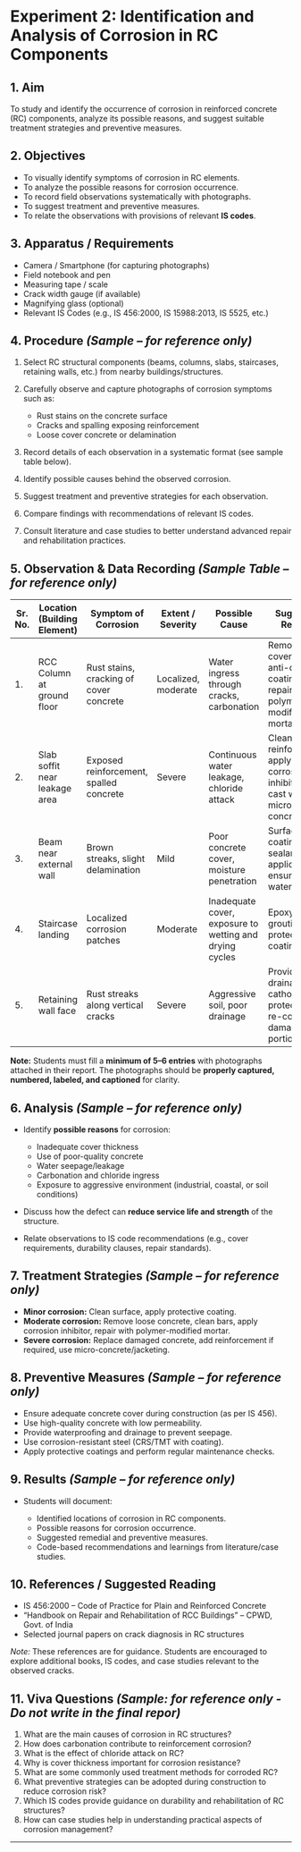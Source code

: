 # Experiment 2: Identification and Analysis of Corrosion in RC Components

## 1. Aim

To study and identify the occurrence of corrosion in reinforced concrete (RC) components, analyze its possible reasons, and suggest suitable treatment strategies and preventive measures.

## 2. Objectives

* To visually identify symptoms of corrosion in RC elements.
* To analyze the possible reasons for corrosion occurrence.
* To record field observations systematically with photographs.
* To suggest treatment and preventive measures.
* To relate the observations with provisions of relevant **IS codes**.

## 3. Apparatus / Requirements

* Camera / Smartphone (for capturing photographs)
* Field notebook and pen
* Measuring tape / scale
* Crack width gauge (if available)
* Magnifying glass (optional)
* Relevant IS Codes (e.g., IS 456:2000, IS 15988:2013, IS 5525, etc.)

## 4. Procedure *(Sample – for reference only)*

1. Select RC structural components (beams, columns, slabs, staircases, retaining walls, etc.) from nearby buildings/structures.
2. Carefully observe and capture photographs of corrosion symptoms such as:

   * Rust stains on the concrete surface
   * Cracks and spalling exposing reinforcement
   * Loose cover concrete or delamination
3. Record details of each observation in a systematic format (see sample table below).
4. Identify possible causes behind the observed corrosion.
5. Suggest treatment and preventive strategies for each observation.
6. Compare findings with recommendations of relevant IS codes.
7. Consult literature and case studies to better understand advanced repair and rehabilitation practices.

## 5. Observation & Data Recording *(Sample Table – for reference only)*

| Sr. No. | Location (Building Element)   | Symptom of Corrosion                    | Extent / Severity   | Possible Cause                                          | Suggested Remedy                                                                            |
| ------- | ----------------------------- | --------------------------------------- | ------------------- | ------------------------------------------------------- | ------------------------------------------------------------------------------------------- |
| 1.      | RCC Column at ground floor    | Rust stains, cracking of cover concrete | Localized, moderate | Water ingress through cracks, carbonation               | Remove loose cover, apply anti-corrosive coating, patch repair with polymer modified mortar |
| 2.      | Slab soffit near leakage area | Exposed reinforcement, spalled concrete | Severe              | Continuous water leakage, chloride attack               | Clean reinforcement, apply corrosion inhibitor, re-cast with micro-concrete                 |
| 3.      | Beam near external wall       | Brown streaks, slight delamination      | Mild                | Poor concrete cover, moisture penetration               | Surface coating, sealant application, ensure waterproofing                                  |
| 4.      | Staircase landing             | Localized corrosion patches             | Moderate            | Inadequate cover, exposure to wetting and drying cycles | Epoxy grouting, protective coating                                                          |
| 5.      | Retaining wall face           | Rust streaks along vertical cracks      | Severe              | Aggressive soil, poor drainage                          | Provide drainage, use cathodic protection, re-concrete damaged portion                      |

**Note:** Students must fill a **minimum of 5–6 entries** with photographs attached in their report. The photographs should be **properly captured, numbered, labeled, and captioned** for clarity.

## 6. Analysis *(Sample – for reference only)*

* Identify **possible reasons** for corrosion:

  * Inadequate cover thickness
  * Use of poor-quality concrete
  * Water seepage/leakage
  * Carbonation and chloride ingress
  * Exposure to aggressive environment (industrial, coastal, or soil conditions)
* Discuss how the defect can **reduce service life and strength** of the structure.
* Relate observations to IS code recommendations (e.g., cover requirements, durability clauses, repair standards).

## 7. Treatment Strategies *(Sample – for reference only)*

* **Minor corrosion:** Clean surface, apply protective coating.
* **Moderate corrosion:** Remove loose concrete, clean bars, apply corrosion inhibitor, repair with polymer-modified mortar.
* **Severe corrosion:** Replace damaged concrete, add reinforcement if required, use micro-concrete/jacketing.

## 8. Preventive Measures *(Sample – for reference only)*

* Ensure adequate concrete cover during construction (as per IS 456).
* Use high-quality concrete with low permeability.
* Provide waterproofing and drainage to prevent seepage.
* Use corrosion-resistant steel (CRS/TMT with coating).
* Apply protective coatings and perform regular maintenance checks.

## 9. Results *(Sample – for reference only)*

* Students will document:

  * Identified locations of corrosion in RC components.
  * Possible reasons for corrosion occurrence.
  * Suggested remedial and preventive measures.
  * Code-based recommendations and learnings from literature/case studies.
 
## 10. References / Suggested Reading

- IS 456:2000 – Code of Practice for Plain and Reinforced Concrete  
- “Handbook on Repair and Rehabilitation of RCC Buildings” – CPWD, Govt. of India  
- Selected journal papers on crack diagnosis in RC structures  

*Note:* These references are for guidance. Students are encouraged to explore additional books, IS codes, and case studies relevant to the observed cracks.


## 11. Viva Questions *(Sample: for reference only - Do not write in the final repor)*

1. What are the main causes of corrosion in RC structures?
2. How does carbonation contribute to reinforcement corrosion?
3. What is the effect of chloride attack on RC?
4. Why is cover thickness important for corrosion resistance?
5. What are some commonly used treatment methods for corroded RC?
6. What preventive strategies can be adopted during construction to reduce corrosion risk?
7. Which IS codes provide guidance on durability and rehabilitation of RC structures?
8. How can case studies help in understanding practical aspects of corrosion management?

---
